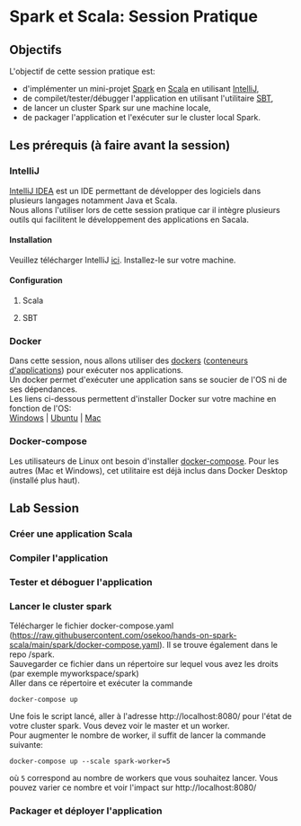 # Spark et Scala: Session Pratique

## Objectifs
L'objectif de cette session pratique est:
- d'implémenter un mini-projet [Spark](https://spark.apache.org/) en [Scala](https://www.scala-lang.org/) en utilisant [IntelliJ](https://www.jetbrains.com/idea/),
- de compilet/tester/débugger l'application en utilisant l'utilitaire [SBT](https://www.scala-sbt.org/),
- de lancer un cluster Spark sur une machine locale,
- de packager l'application et l'exécuter sur le cluster local Spark.

## Les prérequis (à faire avant la session)

### IntelliJ
[IntelliJ IDEA](https://www.jetbrains.com/idea/download/) est un IDE permettant de développer des logiciels dans plusieurs langages notamment Java et Scala.  
Nous allons l'utiliser lors de cette session pratique car il intègre plusieurs outils qui facilitent le développement des applications en Sacala.  

#### Installation
Veuillez télécharger IntelliJ [ici](https://www.jetbrains.com/idea/download/). Installez-le sur votre machine.

#### Configuration
1. Scala

2. SBT

### Docker
Dans cette session, nous allons utiliser des [dockers](https://www.docker.com/) ([conteneurs d'applications](https://fr.wikipedia.org/wiki/Docker_\(logiciel\))) pour exécuter nos applications.  
Un docker permet d'exécuter une application sans se soucier de l'OS ni de ses dépendances.  
Les liens ci-dessous permettent d'installer Docker sur votre machine en fonction de l'OS:  
[Windows](https://docs.docker.com/docker-for-windows/install/) | [Ubuntu](https://docs.docker.com/engine/install/ubuntu/) | [Mac](https://docs.docker.com/docker-for-mac/install/)

### Docker-compose
Les utilisateurs de Linux ont besoin d'installer [docker-compose](https://www.digitalocean.com/community/tutorials/how-to-install-and-use-docker-compose-on-ubuntu-20-04). Pour les autres (Mac et Windows), cet utilitaire est déjà inclus dans Docker Desktop (installé plus haut).

## Lab Session

### Créer une application Scala

### Compiler l'application

### Tester et déboguer l'application

### Lancer le cluster spark
Télécharger le fichier docker-compose.yaml (https://raw.githubusercontent.com/osekoo/hands-on-spark-scala/main/spark/docker-compose.yaml). Il se trouve également dans le repo /spark.  
Sauvegarder ce fichier dans un répertoire sur lequel vous avez les droits (par exemple myworkspace/spark)  
Aller dans ce répertoire et exécuter la commande
```
docker-compose up
```
Une fois le script lancé, aller à l'adresse http://localhost:8080/ pour l'état de votre cluster spark. Vous devez voir le master et un worker.  
Pour augmenter le nombre de worker, il suffit de lancer la commande suivante:
```
docker-compose up --scale spark-worker=5
```
où `5` correspond au nombre de workers que vous souhaitez lancer. Vous pouvez varier ce nombre et voir l'impact sur http://localhost:8080/  


### Packager et déployer l'application

